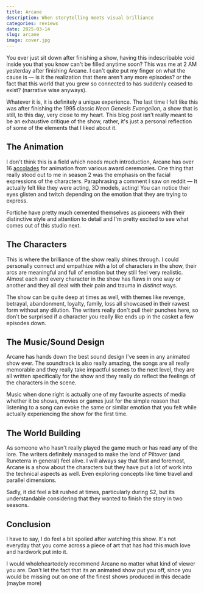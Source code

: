 ```yaml
---
title: Arcane
description: When storytelling meets visual brilliance
categories: reviews
date: 2025-03-14
slug: arcane
image: cover.jpg
---
```


You ever just sit down after finishing a show, having this indescribable void inside you that you know can't be filled anytime soon? This was me at 2 AM yesterday after finishing Arcane. I can't quite put my finger on what the cause is — is it the realization that there aren't any more episodes? or the fact that this world that you grew so connected to has suddenly ceased to exist? (narrative wise anyways).

Whatever it is, it is definitely a unique experience. The last time I felt like this was after finishing the 1995 classic *Neon Genesis Evangelion*, a show that is still, to this day, very close to my heart. This blog post isn't really meant to be an exhaustive critique of the show, rather, it's just a personal reflection of some of the elements that I liked about it.

## The Animation
I don't think this is a field which needs much introduction, Arcane has over 16 [accolades](https://en.wikipedia.org/wiki/Arcane_(TV_series)#Accolades) for animation from various award ceremonies. One thing that really stood out to me in season 2 was the emphasis on the facial expressions of the characters. Paraphrasing a comment I saw on reddit — It actually felt like they were acting, 3D models, acting! You can notice their eyes glisten and twitch depending on the emotion that they are trying to express.

Fortiche have pretty much cemented themselves as pioneers with their distinctive style and attention to detail and I'm pretty excited to see what comes out of this studio next.

## The Characters
This is where the brilliance of the show really shines through. I could personally connect and empathize with a lot of characters in the show, their arcs are meaningful and full of emotion but they still feel very realistic. Almost each and every character in the show has flaws in one way or another and they all deal with their pain and trauma in *distinct* ways.

The show can be quite deep at times as well, with themes like revenge, betrayal, abandonment, loyalty, family, loss all showcased in their rawest form without any dilution. The writers really don't pull their punches here, so don't be surprised if a character you really like ends up in the casket a few episodes down.

## The Music/Sound Design
Arcane has hands down the best sound design I've seen in any animated show ever. The soundtrack is also really amazing, the songs are all really memorable and they really take impactful scenes to the next level, they are all written specifically for the show and they really do reflect the feelings of the characters in the scene.

Music when done right is actually one of my favourite aspects of media whether it be shows, movies or games just for the simple reason that listening to a song can evoke the same or similar emotion that you felt while actually experiencing the show for the first time.

## The World Building
As someone who hasn't really played the game much or has read any of the lore. The writers definitely managed to make the land of Piltover (and Runeterra in general) feel alive. I will always say that first and foremost, Arcane is a show about the characters but they have put a lot of work into the technical aspects as well. Even exploring concepts like time travel and parallel dimensions.

Sadly, it did feel a bit rushed at times, particularly during S2, but its understandable considering that they wanted to finish the story in two seasons.

## Conclusion
I have to say, I do feel a bit spoiled after watching this show. It's not everyday that you come across a piece of art that has had this much love and hardwork put into it.

I would wholeheartedely recommend Arcane no matter what kind of viewer you are. Don't let the fact that its an animated show put you off, since you would be missing out on one of the finest shows produced in this decade (maybe more)
